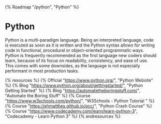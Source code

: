 {% Roadmap "/python", "Python" %}

# Python

Python is a multi-paradigm language. Being an interpreted language, code is executed as soon as it is written and the Python syntax allows for writing code in functional, procedural or object-oriented programmatic ways.  Python is frequently recommended as the first language new coders should learn, because of its focus on readability, consistency, and ease of use.  This comes with some downsides, as the language is not especially performant in most production tasks.

{% resources %}
  {% Official "https://www.python.org/", "Python Website" %}
  {% Blog "https://www.python.org/about/gettingstarted/", "Python Getting Started" %}
  {% Blog "https://automatetheboringstuff.com/", "Automate the Boring Stuff" %}
  {% Course "https://www.w3schools.com/python/", "W3Schools - Python Tutorial " %}
  {% Course "https://ehmatthes.github.io/pcc/", "Python Crash Course" %}
  {% Course "https://www.codecademy.com/learn/learn-python-3", "Codecademy - Learn Python 3" %}
{% endresources %}
